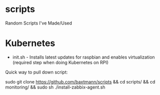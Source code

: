 # scripts
Random Scripts I've Made/Used

# Kubernetes
- init.sh - Installs latest updates for raspbian and enables virtualization (required step when doing Kubernetes on RPI)

Quick way to pull down script: 

sudo git clone https://github.com/baxtmann/scripts && cd scripts/ && cd monitoring/ && sudo sh ./install-zabbix-agent.sh